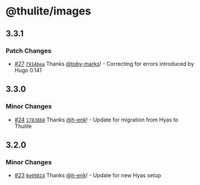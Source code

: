 # @thulite/images

## 3.3.1

### Patch Changes

- [#27](https://github.com/thuliteio/images/pull/27) [`7914bea`](https://github.com/thuliteio/images/commit/7914beae806d9478a9e4d7d06ee097409984281c) Thanks [@toby-marks](https://github.com/toby-marks)! - Correcting for errors introduced by Hugo 0.141

## 3.3.0

### Minor Changes

- [#24](https://github.com/thuliteio/images/pull/24) [`1783868`](https://github.com/thuliteio/images/commit/17838683bf74e0d11df779a7e53e55922680ffd5) Thanks [@h-enk](https://github.com/h-enk)! - Update for migration from Hyas to Thulite

## 3.2.0

### Minor Changes

- [#23](https://github.com/gethyas/images/pull/23) [`0e09814`](https://github.com/gethyas/images/commit/0e098140dbc9287f43ca2aaa2ba519d71c58d33f) Thanks [@h-enk](https://github.com/h-enk)! - Update for new Hyas setup
